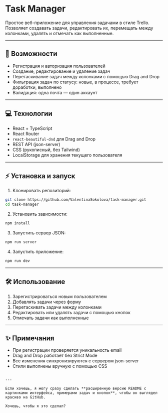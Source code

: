 # Task Manager

Простоe веб-приложение для управления задачами в стиле Trello.  
Позволяет создавать задачи, редактировать их, перемещать между колонками, удалять и отмечать как выполненные.

---

## 🚀 Возможности

- Регистрация и авторизация пользователей
- Создание, редактирование и удаление задач
- Перетаскивание задач между колонками с помощью Drag and Drop
- Фильтрация задач по статусу: новые, в процессе, требует доработки, выполнено
- Валидация: одна почта — один аккаунт

---

## 💻 Технологии

- React + TypeScript
- React Router
- `react-beautiful-dnd` для Drag and Drop
- REST API (json-server)
- CSS (рукописный, без Tailwind)
- LocalStorage для хранения текущего пользователя

---

## ⚡ Установка и запуск

1. Клонировать репозиторий:

```bash
git clone https://github.com/ValentinaSokolova/task-manager.git
cd task-manager
````

2. Установить зависимости:

```bash
npm install
```

3. Запустить сервер JSON:

```bash
npm run server
```

4. Запустить приложение:

```bash
npm run dev
```

---

## 🛠 Использование

1. Зарегистрироваться новым пользователем
2. Добавлять задачи через форму
3. Перетаскивать задачи между колонками
4. Редактировать или удалять задачи с помощью кнопок
5. Отмечать задачи как выполненные

---

## ✨ Примечания

* При регистрации проверяется уникальность email
* Drag and Drop работает без Strict Mode
* Все изменения синхронизируются с сервером json-server
* Стили выполнены вручную с помощью CSS

```

---

Если хочешь, я могу сразу сделать **расширенную версию README с картинками интерфейса, примерами задач и кнопок**, чтобы он выглядел красиво на GitHub.  

Хочешь, чтобы я это сделал?
```
